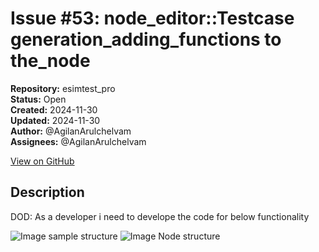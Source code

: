 # Issue #53: node_editor::Testcase generation_adding_functions to the_node

**Repository:** esimtest_pro  
**Status:** Open  
**Created:** 2024-11-30  
**Updated:** 2024-11-30  
**Author:** @AgilanArulchelvam  
**Assignees:** @AgilanArulchelvam  

[View on GitHub](https://github.com/Simtestlab/esimtest_pro/issues/53)

## Description

DOD:
As a developer i need to develope the code for below functionality 

![Image](https://github.com/user-attachments/assets/8830d562-e446-42b7-8b9c-afaa35476507)
sample structure 
![Image](https://github.com/user-attachments/assets/7846b8b5-ef57-4f2a-a5a0-22135d8efbf1)
Node structure  